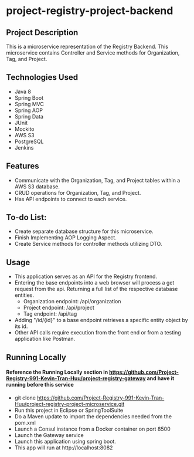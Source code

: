 # project-registry-project-backend

## Project Description
This is a microservice representation of the Registry Backend. This microservice contains Controller and Service methods for Organization, Tag, and Project.

## Technologies Used
* Java 8
* Spring Boot
* Spring MVC
* Spring AOP
* Spring Data
* JUnit
* Mockito
* AWS S3
* PostgreSQL
* Jenkins

## Features
* Communicate with the Organization, Tag, and Project tables within a AWS S3 database.
* CRUD operations for Organization, Tag, and Project.
* Has API endpoints to connect to each service.

## To-do List:
* Create separate database structure for this microservice.
* Finish Implementing AOP Logging Aspect.
* Create Service methods for controller methods utilizing DTO. 

## Usage
* This application serves as an API for the Registry frontend.
* Entering the base endpoints into a web browser will process a get request from the api. Returning a full list of the respective database entities. 
  - Organization endpoint: /api/organization
  - Project endpoint: /api/project
  - Tag endpoint: /api/tag
* Adding "/id/{id}" to a base endpoint retrieves a specific entity object by its id.
* Other API calls require execution from the front end or from a testing application like Postman.

## Running Locally
#### Reference the **Running Locally** section in https://github.com/Project-Registry-991-Kevin-Tran-Huu/project-registry-gateway and have it running before this service
* git clone https://github.com/Project-Registry-991-Kevin-Tran-Huu/project-registry-project-microservice.git
* Run this project in Eclipse or SpringToolSuite
* Do a Maven update to import the dependencies needed from the pom.xml
* Launch a Consul instance from a Docker container on port 8500
* Launch the Gateway service
* Launch this application using spring boot.
* This app will run at http://localhost:8082
